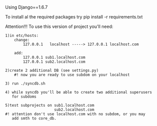 Using Django==1.6.7

To install al the required packages try pip install -r requirements.txt 

Attention!!!
To use this version of project you'll need:


	1)in etc/hosts:
		change:
			127.0.0.1   localhost -----> 127.0.0.1 localhost.com
		
		add:
			127.0.0.1 sub1.localhost.com
			127.0.0.1 sub2.localhost.com
	
	2)create 2 additional DB (see settings.py)
		#! now you are ready to use subdom on your localhost

	3) run ./syncdb.sh	
	
	4) while syncdb you'll be able to create two additional superusers
	   for subdoms
	
	5)test subprojects on sub1.localhost.com
	  					  sub2.localhost.com
	#! attention don't use localhost.com with no subdom, or you may
	   add smth to core_db.

